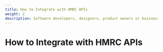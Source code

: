 ```yaml
---
title: How to Integrate with HMRC APIs
weight: 2
description: Software developers, designers, product owners or business analysts. Integrate your software with the Income Tax API for Making Tax Digital.
---
```


# How to Integrate with HMRC APIs

